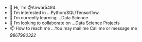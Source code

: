 - 👋 Hi, I’m @Anwar5494
- 👀 I’m interested in ...Python/SQL/Tensorflow
- 🌱 I’m currently learning ...Data Science
- 💞️ I’m looking to collaborate on ...Data Science Projects
- 📫 How to reach me ...You may mail me Call me or message me *9867990322*

<!---
Anwar5494/Anwar5494 is a ✨ special ✨ repository because its `README.md` (this file) appears on your GitHub profile.
You can click the Preview link to take a look at your changes.
--->
